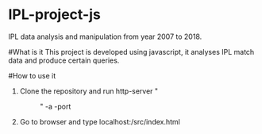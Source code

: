# IPL-project-js
IPL data analysis and manipulation from year 2007 to 2018.

#What is it
This project is developed using javascript, it analyses IPL match data and produce certain queries.

#How to use it
1. Clone the repository and run http-server "<dir name>" -a -port <of your choice>
2. Go to browser and type localhost:<port>/src/index.html
